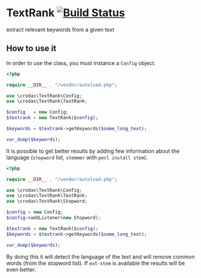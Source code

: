 TextRank [![Build Status](https://travis-ci.org/crodas/TextRank.png?branch=master)](https://travis-ci.org/crodas/TextRank)
========

extract relevant keywords from a given text


How to use it
-------------

In order to use the class, you must instance a `Config` object.


```php
<?php

require __DIR__ . "/vendor/autoload.php";

use \crodas\TextRank\Config;
use \crodas\TextRank\TextRank;

$config   = new Config;
$textrank = new TextRank($config);

$keywords = $textrank->getKeywords($some_long_text);

var_dump($keywords);

```

It is possible to get better results by adding few information about the language (`stopword` list, `stemmer` with `pecl install stem`).


```php
<?php

require __DIR__ . "/vendor/autoload.php";

use \crodas\TextRank\Config;
use \crodas\TextRank\TextRank;
use \crodas\TextRank\Stopword;

$config = new Config;
$config->addListener(new Stopword);

$textrank = new TextRank($config);
$keywords = $textrank->getKeywords($some_long_text);

var_dump($keywords);

```
By doing this it will detect the language of the text and will remove common words (from the stopword list). If `ext-stem` is available the results will be even better.


